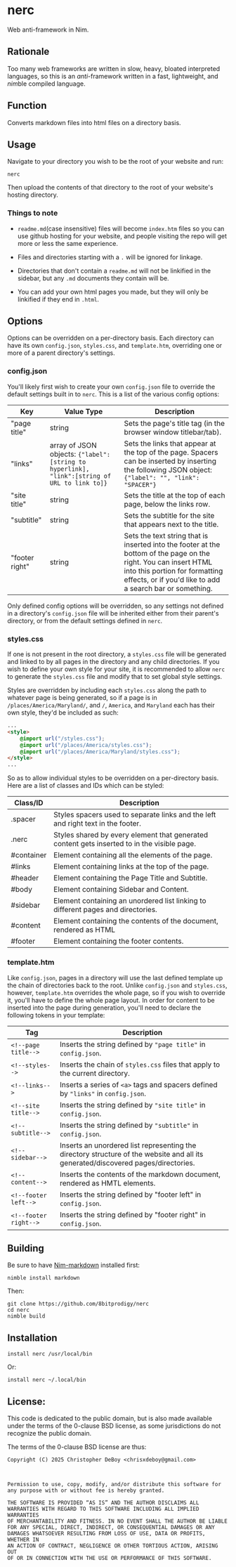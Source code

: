 # nerc

Web anti-framework in Nim.

## Rationale

Too many web frameworks are written in slow, heavy, bloated interpreted languages, so this is an *anti*-framework written in a fast, lightweight, and *nim*ble compiled language.



## Function

Converts markdown files into html files on a directory basis.




## Usage

Navigate to your directory you wish to be the root of your website and run:

```
nerc
```

Then upload the contents of that directory to the root of your website's hosting directory.

### Things to note

- `readme.md`(case insensitive) files will become `index.htm` files so you can use github hosting for your website, and people visiting the repo will get more or less the same experience.

- Files and directories starting with a `.` will be ignored for linkage.

- Directories that don't contain a `readme.md` will not be linkified in the sidebar, but any `.md` documents they contain will be.

- You can add your own html pages you made, but they will only be linkified if they end in `.html`.

## Options

Options can be overridden on a per-directory basis. Each directory can have its own `config.json`, `styles.css`, and `template.htm`, overriding one or more of a parent directory's  settings.

### config.json

You'll likely first wish to create your own `config.json` file to override the default settings built in to `nerc`.
This is a list of the various config options:

| **Key**        | **Value Type**                                                                               | **Description**                                                                                                                                                                                                |
| -------------- | -------------------------------------------------------------------------------------------- | -------------------------------------------------------------------------------------------------------------------------------------------------------------------------------------------------------------- |
| "page title"   | string                                                                                       | Sets the page's title tag (in the browser window titlebar/tab).                                                                                                                                                |
| "links"        | array of JSON objects: `{"label": [string to hyperlink], "link":[string of URL to link to]}` | Sets the links that appear at the top of the page. Spacers can be inserted by inserting the following JSON object: `{"label": "", "link": "SPACER"}`                                                           |
| "site title"   | string                                                                                       | Sets the title at the top of each page, below the links row.                                                                                                                                                   |
| "subtitle"     | string                                                                                       | Sets the subtitle for the site that appears next to the title.                                                                                                                                                 |
| "footer right" | string                                                                                       | Sets the text string that is inserted into the footer at the bottom of the page on the right. You can insert HTML into this portion for formatting effects, or if you'd like to add a search bar or something. |

Only defined config options will be overridden, so any settings not defined in a directory's `config.json` file will be inherited either from their parent's directory, or from the default settings defined in `nerc`.

### styles.css

If one is not present in the root directory, a `styles.css` file will be generated and linked to by all pages in the directory and any child directories. If you wish to define your own style for your site, it is recommended to allow `nerc` to generate the `styles.css` file and modify that to set global style settings.

Styles are overridden by including each `styles.css` along the path to whatever page is being generated, so if a page is in `/places/America/Maryland/`, and `/`, `America`, and `Maryland` each has their own style, they'd be included as such:

```html
...
<style> 
    @import url("/styles.css");
    @import url("/places/America/styles.css");
    @import url("/places/America/Maryland/styles.css");
</style>
...
```

So as to allow individual styles to be overridden on a per-directory basis.
Here are a list of classes and IDs which can be styled:

| Class/ID   | Description                                                                                 |
| ---------- | ------------------------------------------------------------------------------------------- |
| .spacer    | Styles spacers used to separate links and the left and right text in the footer.            |
| .nerc      | Styles shared by every element that generated content gets inserted to in the visible page. |
| #container | Element containing all the elements of the page.                                            |
| #links     | Element containing links at the top of the page.                                            |
| #header    | Element containing the Page Title and Subtitle.                                             |
| #body      | Element containing Sidebar and Content.                                                     |
| #sidebar   | Element containing an unordered list linking to different pages and directories.            |
| #content   | Element containing the contents of the document, rendered as HTML                           |
| #footer    | Element containing the footer contents.                                                     |

### template.htm

Like `config.json`, pages in a directory will use the last defined template up the chain of directories back to the root. Unlike `config.json` and `styles.css`,  however, `template.htm` overrides the whole page, so if you wish to override it, you'll have to define the whole page layout.
In order for content to be inserted into the page during generation, you'll need to declare the following tokens in your template:

| **Tag**               | **Description**                                                                                                                   |
| --------------------- | --------------------------------------------------------------------------------------------------------------------------------- |
| `<!--page title-->`   | Inserts the string defined by `"page title"` in `config.json`.                                                                    |
| `<!--styles-->`       | Inserts the chain of `styles.css` files that apply to the current directory.                                                      |
| `<!--links-->`        | Inserts a series of `<a>` tags and spacers defined by `"links"` in `config.json`.                                                 |
| `<!--site title-->`   | Inserts the string defined by `"site title"` in `config.json`.                                                                    |
| `<!--subtitle-->`     | Inserts the string defined by `"subtitle"` in `config.json`.                                                                      |
| `<!--sidebar-->`      | Inserts an unordered list representing the directory structure of the website and all its generated/discovered pages/directories. |
| `<!--content-->`      | Inserts the contents of the markdown document, rendered as HMTL elements.                                                         |
| `<!--footer left-->`  | Inserts the string defined by "footer left" in `config.json`.                                                                     |
| `<!--footer right-->` | Inserts the string defined by "footer right" in `config.json`.                                                                    |



## Building

Be sure to have [Nim-markdown](https://github.com/soasme/nim-markdown) installed first:

```shell
nimble install markdown
```

Then:

```shell
git clone https://github.com/8bitprodigy/nerc 
cd nerc
nimble build
```

## 

## Installation

```shell
install nerc /usr/local/bin
```

 Or:

```shell
install nerc ~/.local/bin
```

## 

## License:

This code is dedicated to the public domain, but is also made available under the terms of the 0-clause BSD license, as some jurisdictions do not recognize the public domain.

The terms of the 0-clause BSD license are thus:

```
Copyright (C) 2025 Christopher DeBoy <chrisxdeboy@gmail.com>



Permission to use, copy, modify, and/or distribute this software for  
any purpose with or without fee is hereby granted.

THE SOFTWARE IS PROVIDED “AS IS” AND THE AUTHOR DISCLAIMS ALL  
WARRANTIES WITH REGARD TO THIS SOFTWARE INCLUDING ALL IMPLIED WARRANTIES  
OF MERCHANTABILITY AND FITNESS. IN NO EVENT SHALL THE AUTHOR BE LIABLE  
FOR ANY SPECIAL, DIRECT, INDIRECT, OR CONSEQUENTIAL DAMAGES OR ANY  
DAMAGES WHATSOEVER RESULTING FROM LOSS OF USE, DATA OR PROFITS, WHETHER IN  
AN ACTION OF CONTRACT, NEGLIGENCE OR OTHER TORTIOUS ACTION, ARISING OUT  
OF OR IN CONNECTION WITH THE USE OR PERFORMANCE OF THIS SOFTWARE.
```

